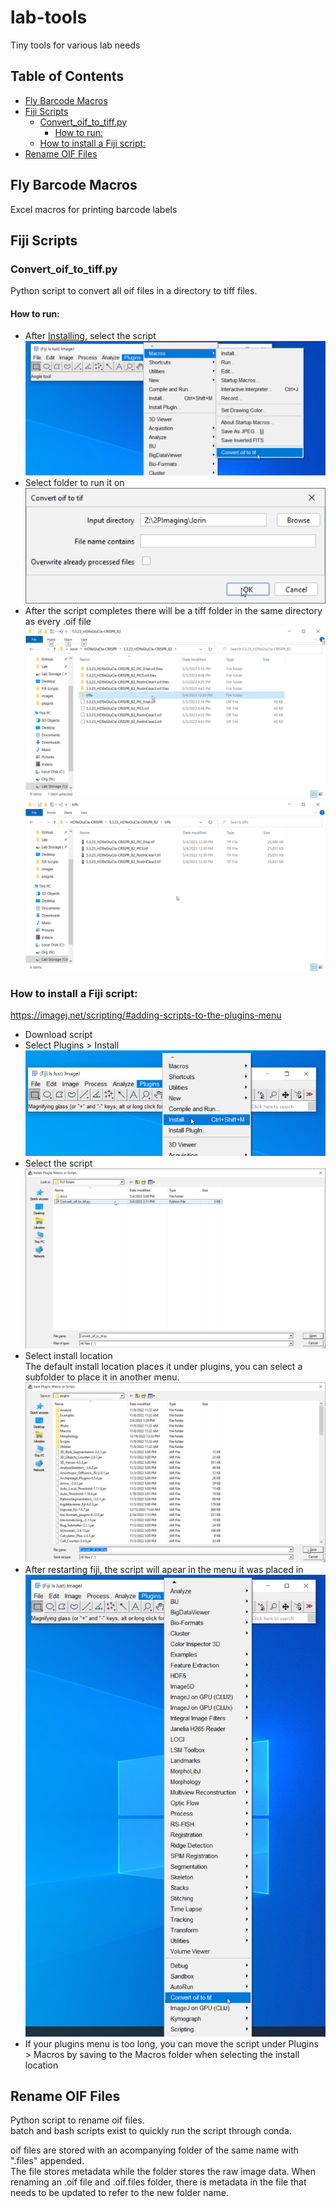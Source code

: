 # lab-tools
 Tiny tools for various lab needs

## Table of Contents
- [Fly Barcode Macros](#fly-barcode-macros)
- [Fiji  Scripts](#fiji--scripts)
  - [Convert\_oif\_to\_tiff.py](#convert_oif_to_tiffpy)
    - [How to run:](#how-to-run)
  - [How to install a Fiji  script:](#how-to-install-a-fiji--script)
- [Rename OIF Files](#rename-oif-files)

## Fly Barcode Macros
Excel macros for printing barcode labels

## Fiji  Scripts
### Convert_oif_to_tiff.py
Python script to convert all oif files in a directory to tiff files. 

#### How to run:
* After [Installing](#how-to-install-a-fiji--script), select the script
![Select script](FIJI%20Scripts/docs/images/select_script_to_run.png "Select script")
* Select folder to run it on
![Run script](FIJI%20Scripts/docs/images/run_script.png "Run script")
* After the script completes there will be a tiff folder in the same directory as every .oif file
![Script results](FIJI%20Scripts/docs/images/script_results.png "Script results")
![Script results tiff folder](FIJI%20Scripts/docs/images/script_results_tiffs.png "Script results tiff folder")

### How to install a Fiji  script:
https://imagej.net/scripting/#adding-scripts-to-the-plugins-menu
* Download script
* Select Plugins > Install
![Install plugin button](FIJI%20Scripts/docs/images/install_plugin_button.png "Install plugin button")
* Select the script
![Select script to install](FIJI%20Scripts/docs/images/select_script_to_install.png "Select script to install")
* Select install location  
  The default install location places it under plugins, you can select a subfolder to place it in another menu.
![Select script location](FIJI%20Scripts/docs/images/select_script_location.png "Select script location")
* After restarting fiji, the script will apear in the menu it was placed in
 ![Script saved in plugins](FIJI%20Scripts/docs/images/script_saved_in_plugins.png "Script saved in plugins")
* If your plugins menu is too long, you can move the script under Plugins > Macros by saving to the Macros folder when selecting the install location

## Rename OIF Files
Python script to rename oif files.  
batch and bash scripts exist to quickly run the script through conda.


oif files are stored with an acompanying folder of the same name with ".files" appended.  
The file stores metadata while the folder stores the raw image data.
When renaming an .oif file and .oif.files folder, there is metadata in the file that needs to be updated to refer to the new folder name.